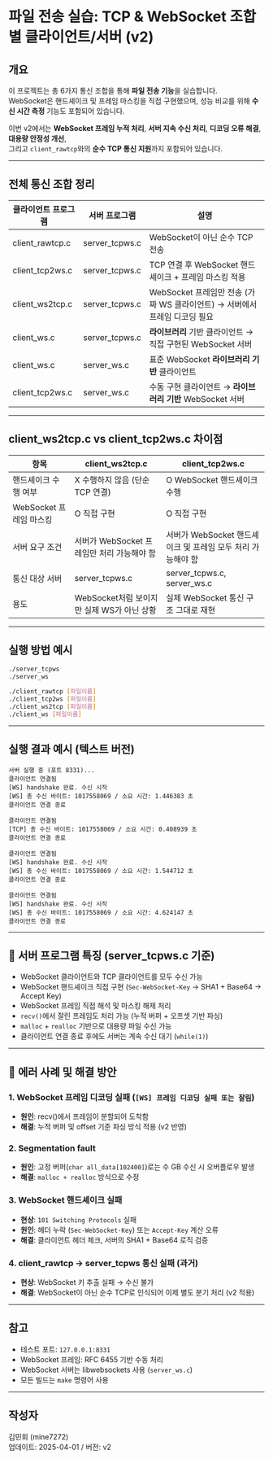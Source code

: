 # 파일 전송 실습: TCP & WebSocket 조합별 클라이언트/서버 (v2)

## 개요

이 프로젝트는 총 6가지 통신 조합을 통해 **파일 전송 기능**을 실습합니다.  
WebSocket은 핸드셰이크 및 프레임 마스킹을 직접 구현했으며, 성능 비교를 위해 **수신 시간 측정** 기능도 포함되어 있습니다.

이번 v2에서는 **WebSocket 프레임 누적 처리**, **서버 지속 수신 처리**, **디코딩 오류 해결**, **대용량 안정성 개선**,  
그리고 `client_rawtcp`와의 **순수 TCP 통신 지원**까지 포함되어 있습니다.

---

## 전체 통신 조합 정리

| 클라이언트 프로그램   | 서버 프로그램     | 설명                                                                  |
|------------------|------------------|---------------------------------------------------------------------|
| client_rawtcp.c  | server_tcpws.c   | WebSocket이 아닌 순수 TCP 전송                |
| client_tcp2ws.c  | server_tcpws.c   | TCP 연결 후 WebSocket 핸드셰이크 + 프레임 마스킹 적용                          |
| client_ws2tcp.c  | server_tcpws.c   | WebSocket 프레임만 전송 (가짜 WS 클라이언트) → 서버에서 프레임 디코딩 필요       |
| client_ws.c      | server_tcpws.c   | **라이브러리** 기반 클라이언트 → 직접 구현된 WebSocket 서버                    |
| client_ws.c      | server_ws.c      | 표준 WebSocket **라이브러리 기반** 클라이언트                                 |
| client_tcp2ws.c  | server_ws.c      | 수동 구현 클라이언트 → **라이브러리 기반** WebSocket 서버                         |

---

## client_ws2tcp.c vs client_tcp2ws.c 차이점

| 항목                     | client_ws2tcp.c                            | client_tcp2ws.c                            |
|------------------------|-------------------------------------------|-------------------------------------------|
| 핸드셰이크 수행 여부          | X 수행하지 않음 (단순 TCP 연결)             | O WebSocket 핸드셰이크 수행                  |
| WebSocket 프레임 마스킹     | O 직접 구현                                | O 직접 구현                                |
| 서버 요구 조건              | 서버가 WebSocket 프레임만 처리 가능해야 함         | 서버가 WebSocket 핸드셰이크 및 프레임 모두 처리 가능해야 함 |
| 통신 대상 서버             | server_tcpws.c                             | server_tcpws.c, server_ws.c               |
| 용도                     | WebSocket처럼 보이지만 실제 WS가 아닌 상황        | 실제 WebSocket 통신 구조 그대로 재현          |

---

## 실행 방법 예시

```bash
./server_tcpws
./server_ws

./client_rawtcp [파일이름]
./client_tcp2ws [파일이름]
./client_ws2tcp [파일이름]
./client_ws [파일이름]
```

---

## 실행 결과 예시 (텍스트 버전)

```
서버 실행 중 (포트 8331)...
클라이언트 연결됨
[WS] handshake 완료. 수신 시작
[WS] 총 수신 바이트: 1017558069 / 소요 시간: 1.446383 초
클라이언트 연결 종료

클라이언트 연결됨
[TCP] 총 수신 바이트: 1017558069 / 소요 시간: 0.408939 초
클라이언트 연결 종료

클라이언트 연결됨
[WS] handshake 완료. 수신 시작
[WS] 총 수신 바이트: 1017558069 / 소요 시간: 1.544712 초
클라이언트 연결 종료

클라이언트 연결됨
[WS] handshake 완료. 수신 시작
[WS] 총 수신 바이트: 1017558069 / 소요 시간: 4.624147 초
클라이언트 연결 종료
```

---

## 📌 서버 프로그램 특징 (server_tcpws.c 기준)

- WebSocket 클라이언트와 TCP 클라이언트를 모두 수신 가능
- WebSocket 핸드셰이크 직접 구현 (`Sec-WebSocket-Key` → SHA1 + Base64 → Accept Key)
- WebSocket 프레임 직접 해석 및 마스킹 해제 처리
- `recv()`에서 잘린 프레임도 처리 가능 (누적 버퍼 + 오프셋 기반 파싱)
- `malloc` + `realloc` 기반으로 대용량 파일 수신 가능
- 클라이언트 연결 종료 후에도 서버는 계속 수신 대기 (`while(1)`)

---

## 🚨 에러 사례 및 해결 방안

### 1. WebSocket 프레임 디코딩 실패 (`[WS] 프레임 디코딩 실패 또는 잘림`)
- **원인**: recv()에서 프레임이 분할되어 도착함
- **해결**: 누적 버퍼 및 offset 기준 파싱 방식 적용 (v2 반영)

### 2. Segmentation fault
- **원인**: 고정 버퍼(`char all_data[102400]`)로는 수 GB 수신 시 오버플로우 발생
- **해결**: `malloc + realloc` 방식으로 수정

### 3. WebSocket 핸드셰이크 실패
- **현상**: `101 Switching Protocols` 실패
- **원인**: 헤더 누락 (`Sec-WebSocket-Key`) 또는 `Accept-Key` 계산 오류
- **해결**: 클라이언트 헤더 체크, 서버의 SHA1 + Base64 로직 검증

### 4. client_rawtcp → server_tcpws 통신 실패 (과거)
- **현상**: WebSocket 키 추출 실패 → 수신 불가
- **해결**: WebSocket이 아닌 순수 TCP로 인식되어 이제 별도 분기 처리 (v2 적용)

---

## 참고

- 테스트 포트: `127.0.0.1:8331`
- WebSocket 프레임: RFC 6455 기반 수동 처리
- WebSocket 서버는 libwebsockets 사용 (`server_ws.c`)
- 모든 빌드는 `make` 명령어 사용

---

## 작성자

김민회 (mine7272)  
업데이트: 2025-04-01 / 버전: v2
